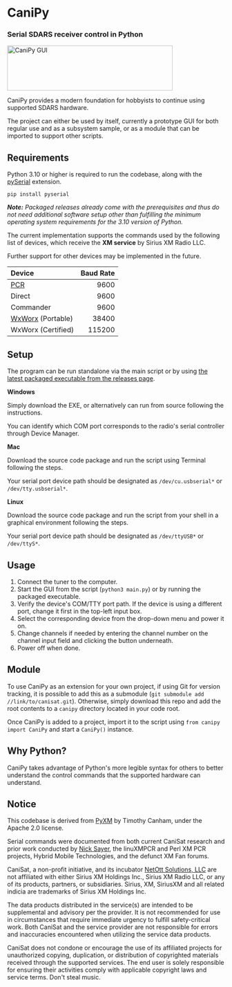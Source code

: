 # CaniPy
### Serial SDARS receiver control in Python

<img width="383" height="104" alt="CaniPy GUI" src="https://github.com/user-attachments/assets/f28d4da7-18f9-4fe9-bf3a-c04387398c6b" />

CaniPy provides a modern foundation for hobbyists to continue using supported SDARS hardware.

The project can either be used by itself, currently a prototype GUI for both regular use and as a subsystem sample, or as a module that can be imported to support other scripts.

## Requirements
Python 3.10 or higher is required to run the codebase, along with the [pySerial](https://pypi.org/project/pyserial/) extension.

```
pip install pyserial
```

_**Note:** Packaged releases already come with the prerequisites and thus do not need additional software setup other than fulfilling the minimum operating system requirements for the 3.10 version of Python._

The current implementation supports the commands used by the following list of devices, which receive the **XM service** by Sirius XM Radio LLC.

Further support for other devices may be implemented in the future.

| Device | Baud Rate |
| :- | -: |
| [PCR](https://en.wikipedia.org/wiki/XM_PCR) | 9600 |
| Direct | 9600 |
| Commander | 9600 |
| [WxWorx](https://www.wxworx.com/) (Portable) | 38400 |
| WxWorx (Certified) | 115200 |

## Setup
The program can be run standalone via the main script or by using [the latest packaged executable from the releases page](https://github.com/canisat/canipy/releases).

**Windows**

Simply download the EXE, or alternatively can run from source following the instructions.

You can identify which COM port corresponds to the radio's serial controller through Device Manager.

**Mac**

Download the source code package and run the script using Terminal following the steps.

Your serial port device path should be designated as `/dev/cu.usbserial*` or `/dev/tty.usbserial*`.

**Linux**

Download the source code package and run the script from your shell in a graphical environment following the steps.

Your serial port device path should be designated as `/dev/ttyUSB*` or `/dev/ttyS*`.

## Usage

1. Connect the tuner to the computer.
2. Start the GUI from the script (`python3 main.py`) or by running the packaged executable.
3. Verify the device's COM/TTY port path. If the device is using a different port, change it first in the top-left input box.
4. Select the corresponding device from the drop-down menu and power it on.
5. Change channels if needed by entering the channel number on the channel input field and clicking the button underneath.
6. Power off when done.

## Module
To use CaniPy as an extension for your own project, if using Git for version tracking, it is possible to add this as a submodule (`git submodule add //link/to/canisat.git`). Otherwise, simply download this repo and add the root contents to a `canipy` directory located in your code root.

Once CaniPy is added to a project, import it to the script using `from canipy import CaniPy` and start a `CaniPy()` instance.

## Why Python?
CaniPy takes advantage of Python's more legible syntax for others to better understand the control commands that the supported hardware can understand.

## Notice
This codebase is derived from [PyXM](https://github.com/timcanham/PyXM) by Timothy Canham, under the Apache 2.0 license.

Serial commands were documented from both current CaniSat research and prior work conducted by [Nick Sayer](https://sourceforge.net/u/nsayer/profile/), the linuXMPCR and Perl XM PCR projects, Hybrid Mobile Technologies, and the defunct XM Fan forums.

CaniSat, a non-profit initiative, and its incubator [NetOtt Solutions, LLC](https://netott.com/) are not affiliated with either Sirius XM Holdings Inc., Sirius XM Radio LLC, or any of its products, partners, or subsidiaries. Sirius, XM, SiriusXM and all related indicia are trademarks of Sirius XM Holdings Inc.

The data products distributed in the service(s) are intended to be supplemental and advisory per the provider. It is not recommended for use in circumstances that require immediate urgency to fulfill safety-critical work. Both CaniSat and the service provider are not responsible for errors and inaccuracies encountered when utilizing the service data products.

CaniSat does not condone or encourage the use of its affiliated projects for unauthorized copying, duplication, or distribution of copyrighted materials received through the supported services. The end user is solely responsible for ensuring their activities comply with applicable copyright laws and service terms. Don't steal music.
